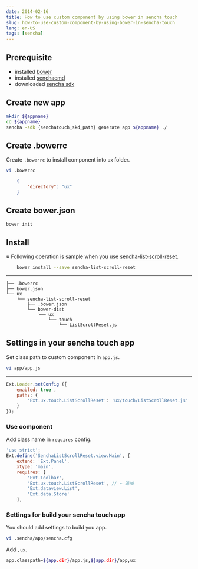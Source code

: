 ```yaml
---
date: 2014-02-16
title: How to use custom component by using bower in sencha touch
slug: how-to-use-custom-component-by-using-bower-in-sencha-touch
lang: en-US
tags: [sencha]
---
```


## Prerequisite

* installed [bower](http://bower.io/)
* installed [senchacmd](http://www.sencha.com/products/sencha-cmd/download)
* downloaded [sencha sdk](http://www.sencha.com/products/touch/)

## Create new app

```bash
mkdir ${appname}
cd ${appname}
sencha -sdk {senchatouch_skd_path} generate app ${appname} ./
```


## Create .bowerrc

Create `.bowerrc` to install component into `ux` folder.

```bash
vi .bowerrc
```

```json
	{
 	 	"directory": "ux"
	}
```


## Create bower.json

```bash
bower init
```


## Install

※ Following operation is sample when you use [sencha-list-scroll-reset](https://github.com/kashiro/sencha-list-scroll-reset).


```bash
	bower install --save sencha-list-scroll-reset
```

---


    ├── .bowerrc
    ├── bower.json
    └── ux
        └── sencha-list-scroll-reset
            ├── .bower.json
            └── bower-dist
                └── ux
                    └── touch
                        └── ListScrollReset.js


## Settings in your sencha touch app

Set class path to custom component in `app.js`.

```bash
vi app/app.js
```
	
---


```js
Ext.Loader.setConfig ({
    enabled: true ,
    paths: {
        'Ext.ux.touch.ListScrollReset': 'ux/touch/ListScrollReset.js'
    }
});
```

### Use component

Add class name in `requires` config.


```js
'use strict';
Ext.define('SenchaListScrollReset.view.Main', {
    extend: 'Ext.Panel',
    xtype: 'main',
    requires: [
        'Ext.Toolbar',
        'Ext.ux.touch.ListScrollReset', // ← 追加
        'Ext.dataview.List',
        'Ext.data.Store'
    ],
```


### Settings for build your sencha touch app

You should add settings to build you app.


```bash
vi .sencha/app/sencha.cfg
```


Add `,ux`.

```bash
app.classpath=${app.dir}/app.js,${app.dir}/app,ux
```
